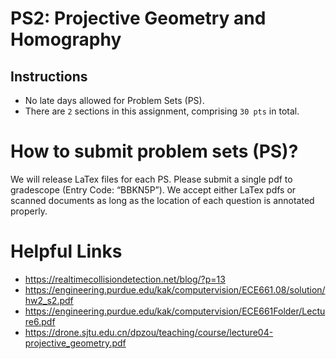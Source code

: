 # PS2: Projective Geometry and Homography

## Instructions
* No late days allowed for Problem Sets (PS).
* There are `2` sections in this assignment, comprising `30 pts` in total.


# How to submit problem sets (PS)?
We will release LaTex files for each PS. Please submit a single pdf to gradescope (Entry Code: “BBKN5P”). We accept either LaTex pdfs or scanned documents as long as the location of each question is annotated properly.

# Helpful Links
- https://realtimecollisiondetection.net/blog/?p=13
- https://engineering.purdue.edu/kak/computervision/ECE661.08/solution/hw2_s2.pdf
- https://engineering.purdue.edu/kak/computervision/ECE661Folder/Lecture6.pdf
- https://drone.sjtu.edu.cn/dpzou/teaching/course/lecture04-projective_geometry.pdf